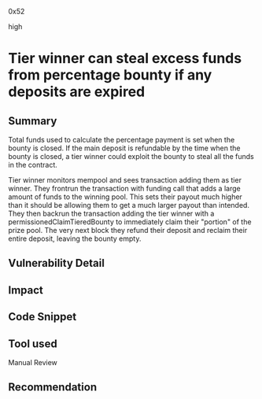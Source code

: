 0x52

high

# Tier winner can steal excess funds from percentage bounty if any deposits are expired

## Summary

Total funds used to calculate the percentage payment is set when the bounty is closed. If the main deposit is refundable by the time when the bounty is closed, a tier winner could exploit the bounty to steal all the funds in the contract.

Tier winner monitors mempool and sees transaction adding them as tier winner. They frontrun the transaction with funding call that adds a large amount of funds to the winning pool. This sets their payout much higher than it should be allowing them to get a much larger payout than intended. They then backrun the transaction adding the tier winner with a permissionedClaimTieredBounty to immediately claim their "portion" of the prize pool. The very next block they refund their deposit and reclaim their entire deposit, leaving the bounty empty.

## Vulnerability Detail

## Impact

## Code Snippet

## Tool used

Manual Review

## Recommendation
